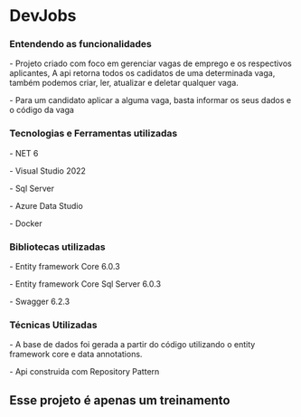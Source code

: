 # DevJobs
<h3> Entendendo as funcionalidades</h3>
<p> - Projeto criado com foco em gerenciar vagas de emprego e os respectivos aplicantes, A api retorna todos os cadidatos de uma determinada vaga, também podemos criar, ler, atualizar e deletar qualquer vaga.</p> 
<p> - Para um candidato aplicar a alguma vaga, basta informar os seus dados e o código da vaga </p>
<h3> Tecnologias e Ferramentas utilizadas</h3>
<p> - NET 6</p>
<p> - Visual Studio 2022</p>
<p> - Sql Server</p>
<p> - Azure Data Studio</p>
<p> - Docker</p>
<h3> Bibliotecas utilizadas</h3>
<p> - Entity framework Core 6.0.3</p>
<p> - Entity framework Core Sql Server 6.0.3</p> 
<p> - Swagger 6.2.3</p>
<h3> Técnicas Utilizadas </h3>
<p> - A base de dados foi gerada a partir do código utilizando o entity framework core e data annotations. </p>
<p> - Api construida com Repository Pattern </p>

<h2> Esse projeto é apenas um treinamento</h2>
